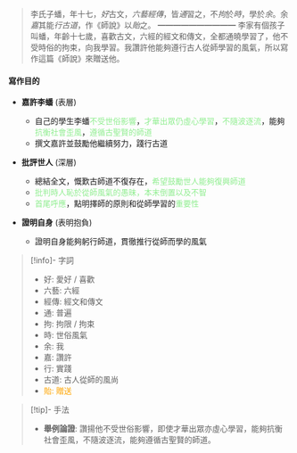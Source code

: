> 李氏子蟠，年十七，*好*古文，*六藝經傳*，皆*通*習之，不*拘*於*時*，學於*余*。余*嘉*其能*行古道*，作《師說》以*貽*之。
> ━━━━━━━━━━
> 李家有個孩子叫蟠，年齡十七歲，喜歡古文，六經的經文和傳文，全都通曉學習了，他不受時俗的拘束，向我學習。我讚許他能夠遵行古人從師學習的風氣，所以寫作這篇《師說》來贈送他。

#### 寫作目的
- **嘉許李蟠** (表層)
	- 自己的學生李蟠<span style="color: lightgreen">不受世俗影響</span>，<span style="color: lightgreen">才華出眾仍虛心學習</span>，<span style="color: lightgreen">不隨波逐流</span>，能夠<span style="color: lightgreen">抗衡社會歪風</span>，<span style="color: lightgreen">遵循古聖賢的師道</span>
	- 撰文嘉許並鼓勵他繼續努力，踐行古道

- **批評世人** (深層)
	- 總結全文，慨歎古師道不復存在，<span style="color: lightgreen">希望鼓勵世人能夠復興師道</span>
	- <span style="color: lightgreen">批判時人恥於從師風氣的愚昧，本末倒置以及不智</span>
	- <span style="color: lightgreen">首尾呼應</span>，點明擇師的原則和從師學習的<span style="color: lightgreen">重要性</span>

- **證明自身** (表明抱負)
	- 證明自身能夠躬行師道，貫徹推行從師而學的風氣

> [!info]- 字詞
> - 好: 愛好 / 喜歡
> - 六藝: 六經
> - 經傳: 經文和傳文
> - 通: 普遍
> - 拘: 拘限 / 拘束
> - 時: 世俗風氣 
> - 余: 我
> - 嘉: 讚許 
> - 行: 實踐
> - 古道: 古人從師的風尚
> - <span style="color: orange">貽: 贈送</span>

> [!tip]- 手法
> - **舉例論證**: 讚揚他不受世俗影響，即使才華出眾亦虛心學習，能夠抗衡社會歪風，不隨波逐流，能夠遵循古聖賢的師道。
